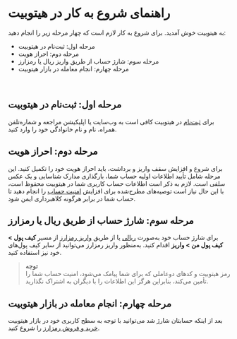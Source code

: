 #  راهنمای شروع به کار در هیتوبیت

به هیتوبیت خوش آمدید. برای شروع به کار لازم است که چهار مرحله زیر را انجام دهید:

-	مرحله اول: ثبت‌نام در هیتوبیت
-	مرحله دوم: احراز هویت 
-	مرحله سوم: شارژ حساب از طریق واریز ریال یا رمزارز
-	مرحله چهارم: انجام معامله در بازار هیتوبیت
<br>

## مرحله اول: ثبت‌نام در هیتوبیت
   برای [ثبت‌نام](https://github.com/HitoBitCo/FAQDocs/blob/main/HitobitGetStarted/CreateAccount/RegisterOnHitobit.md)  در هیتوبیت کافی است به وب‌سایت یا اپلیکیشن مراجعه و شماره‌تلفن همراه، نام و نام خانوادگی خود را وارد کنید.

## مرحله دوم: احراز هویت
برای شروع و افزایش سقف واریز و برداشت، باید احراز هویت خود را تکمیل کنید. این مرحله شامل تأیید اطلاعات اولیه حساب شما، بارگذاری مدارک شناسایی و یک عکس سلفی است.
لازم به ذکر است اطلاعات حساب کاربری شما در هیتوبیت محفوظ است، با این حال نیاز است توصیه‌های مطرح‌شده برای افزایش [امنیت حساب](https://github.com/HitoBitCo/FAQDocs/blob/main/Security/SequrityTips/SecuringHitobitAccount.md) را انجام دهید تا حساب شما در برابر هرگونه کلاهبرداری ایمن شود.

## مرحله سوم: شارژ حساب از طریق ریال یا رمزارز

برای شارژ حساب خود به‌صورت [ریالی](https://github.com/HitoBitCo/FAQDocs/blob/main/Buy-Sell-Crypto-Fiat/How-to-Deposit-Fiat-with-Credit-card/How-to-Deposit-Fiat-with-Credit-card.md)  یا از طریق [واریز رمزارز](https://github.com/HitoBitCo/FAQDocs/blob/main/Crypto-Deposit-Withdrawal/Crypto-Deposit/How-to-Deposit-Crypto-to-Hitobit/How-to-Deposit-Crypto-to-Hitobit.md)  از مسیر **کیف پول > کیف پول من > واریز** اقدام کنید. 
به‌منظور واریز رمزارز می‌توانید از سایر کیف پول‌های خود نیز استفاده کنید.

> **توجه**<br> رمز هیتوبیت و کدهای دوعاملی که برای شما پیامک می‌شود، امنیت حساب شما را تأمین می‌کند، بنابراین هرگز این اطلاعات را با دیگران به اشتراک نگذارید.

## مرحله چهارم: انجام معامله در بازار هیتوبیت	

بعد از اینکه حسابتان شارژ شد می‌توانید با توجه به سطح کاربری خود در بازار هیتوبیت [خرید و فروش رمزارز](https://github.com/HitoBitCo/FAQDocs/blob/main/Spot-Trading/How-to-Trade-Spot-on-Hitobit-Website/How-to-Trade-Spot-on-Hitobit-Website.md) را شروع کنید.

